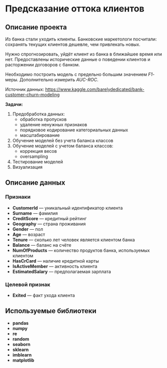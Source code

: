 # Предсказание оттока клиентов
## Описание проекта

Из банка стали уходить клиенты. Банковские маркетологи посчитали: сохранять текущих клиентов дешевле, чем привлекать новых.

Нужно спрогнозировать, уйдёт клиент из банка в ближайшее время или нет. Предоставлены исторические данные о поведении клиентов и расторжении договоров с банком. 

Необходимо построить модель с предельно большим значением *F1*-меры. Дополнительно измерить *AUC-ROC*.

Источник данных: https://www.kaggle.com/barelydedicated/bank-customer-churn-modeling


**Задачи:**
1.	Предобработка данных:
    + обработка пропусков
    + удаление ненужных признаков
    + порядковое кодирование категориальных данных
    + масштабирование
2.	Обучение моделей без учета баланса классов
3.	Обучение моделей с учетом баланса классов:
    + коррекция весов
    + oversampling
4.	Тестирование моделей
5.  Визуализация


## Описание данных


### Признаки
+ **CustomerId** — уникальный идентификатор клиента
+ **Surname** — фамилия
+ **CreditScore** — кредитный рейтинг
+ **Geography** — страна проживания
+ **Gender** — пол
+ **Age** — возраст
+ **Tenure** — сколько лет человек является клиентом банка
+ **Balance** — баланс на счёте
+ **NumOfProducts** — количество продуктов банка, используемых клиентом
+ **HasCrCard** — наличие кредитной карты
+ **IsActiveMember** — активность клиента
+ **EstimatedSalary** — предполагаемая зарплата

### Целевой признак
+ **Exited** — факт ухода клиента

## Используемые библиотеки
+ **pandas**
+ **numpy**
+ **re**
+ **random**
+ **seaborn**
+ **sklearn**
+ **imblearn**
+ **matplotlib**
